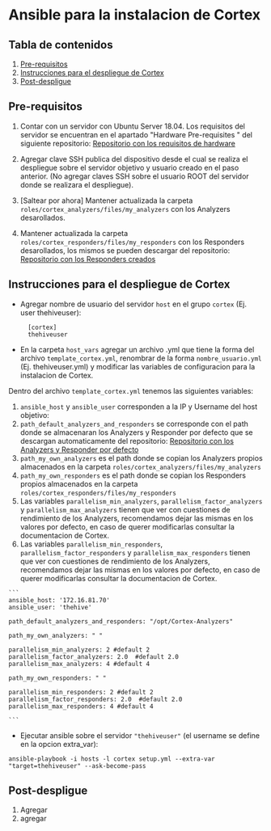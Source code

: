 # Ansible para la instalacion de Cortex

## Tabla de contenidos

1. [Pre-requisitos](#pre-requisitos)
2. [Instrucciones para el despliegue de Cortex](#instrucciones-para-el-despliegue-de-cortex)
3. [Post-despligue](#post-despligue)



## Pre-requisitos

1. Contar con un servidor con Ubuntu Server 18.04. Los requisitos del servidor se encuentran en el apartado "Hardware Pre-requisites
" del siguiente repositorio:  [Repositorio con los requisitos de hardware](https://github.com/TheHive-Project/TheHiveDocs)

2. Agregar clave SSH publica del dispositivo desde el cual se realiza el despliegue sobre el servidor objetivo y usuario creado en el paso anterior.
(No agregar claves SSH  sobre el usuario ROOT del servidor donde se realizara el despliegue).

3. [Saltear por ahora] Mantener actualizada la carpeta `roles/cortex_analyzers/files/my_analyzers` con los Analyzers desarollados.

3. Mantener actualizada la carpeta `roles/cortex_responders/files/my_responders` con los Responders desarollados, los mismos se pueden descargar del repositorio:  
[Repositorio con los Responders creados](https://gitlab.unc.edu.ar/csirt/thehive-cortex-responders)



## Instrucciones para el despliegue de Cortex


*  Agregar nombre de usuario del servidor `host` en el grupo `cortex` (Ej. user thehiveuser):

    ```
      [cortex]
      thehiveuser
    ```
    
    
* En la carpeta `host_vars` agregar un archivo .yml que tiene la forma del archivo `template_cortex.yml`, renombrar de la forma `nombre_usuario.yml`
(Ej. thehiveuser.yml) y modificar las variables de configuracion para la instalacion de Cortex.


 Dentro del archivo `template_cortex.yml` tenemos las siguientes variables:  
 
  1. `ansible_host` y  `ansible_user` corresponden a la IP y Username del host objetivo:
  2. `path_default_analyzers_and_responders` se corresponde con el path donde se almacenaran los Analyzers y Responder por defecto que se descargan automaticamente del repositorio: 
  [Repositorio con los Analyzers y Responder por defecto](https://github.com/TheHive-Project/Cortex-Analyzers)
  3. `path_my_own_analyzers` es el path donde se copian los Analyzers propios almacenados en la carpeta `roles/cortex_analyzers/files/my_analyzers`
  4. `path_my_own_responders` es el path donde se copian los Responders propios almacenados en la carpeta `roles/cortex_responders/files/my_responders`
  5. Las variables `parallelism_min_analyzers`, `parallelism_factor_analyzers` y `parallelism_max_analyzers` tienen que ver con cuestiones de rendimiento de los Analyzers, 
  recomendamos dejar las mismas en los valores por defecto, en caso de querer modificarlas consultar la documentacion de Cortex. 
  6. Las variables `parallelism_min_responders`, `parallelism_factor_responders` y `parallelism_max_responders` tienen que ver con cuestiones de rendimiento de los Analyzers, 
  recomendamos dejar las mismas en los valores por defecto, en caso de querer modificarlas consultar la documentacion de Cortex. 

    ```
    ansible_host: '172.16.81.70'
    ansible_user: 'thehive'
    
    path_default_analyzers_and_responders: "/opt/Cortex-Analyzers"

    path_my_own_analyzers: " "
    
    parallelism_min_analyzers: 2 #default 2
    parallelism_factor_analyzers: 2.0  #default 2.0
    parallelism_max_analyzers: 4 #default 4
    
    path_my_own_responders: " "
    
    parallelism_min_responders: 2 #default 2
    parallelism_factor_responders: 2.0  #default 2.0
    parallelism_max_responders: 4 #default 4

    ```

*   Ejecutar ansible sobre el servidor `"thehiveuser"` (el username se define en la opcion extra_var):

  ```
  ansible-playbook -i hosts -l cortex setup.yml --extra-var "target=thehiveuser" --ask-become-pass
   ```

## Post-despligue

1.  Agregar
2.  agregar





